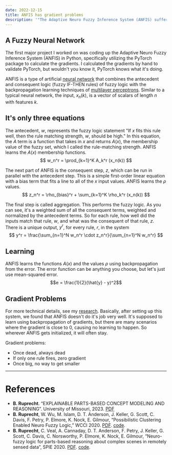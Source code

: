 ```yaml
---
date: 2022-12-15
title: ANFIS has gradient problems
description: '"The Adaptive Neuro Fuzzy Inference System (ANFIS) suffers from dead, zero, and non-changing gradients during neural network style machine learning."'
---
```

## A Fuzzy Neural Network
The first major project I worked on was coding up the Adaptive Neuro Fuzzy Inference System (ANFIS) in Python, specifically utilizing the PyTorch package to calculate the gradients. I calculated the gradients by hand to validate PyTorch, but wouldn't you know it, PyTorch knows what it's doing. 

ANFIS is a type of artificial [neural network](/blog/neural-networks) that combines the antecedent and consequent logic (fuzzy IF-THEN rules) of fuzzy logic with the backpropagation learning techniques of [multilayer perceptrons](/blog/multilayer-perceptrons). Similar to a typical neural network, the input, $x_n(k)$, is a vector of scalars of length $n$ with features $k$. 

## It's only three equations
The antecedent, $w$, represents the fuzzy logic statement "If $x$ fits this rule well, then the rule matching strength, $w$, should be high." In this equation, the $A$ term is a function that takes in $x$ and returns $A(x)$, the membership value of the fuzzy set, which I called the rule-matching strength. ANFIS learns the $A(x)$ membership functions.
$$ w_n^r = \prod_{k=1}^K A_k^r (x_n(k)) $$

The next part of ANFIS is the consequent step, $z$, which can be run in parallel with the antecedent step. This is a simple first-order linear equation with a bias term that fits a line to all of the $x$ input values. ANFIS learns the $\rho$ values.
$$ z_n^r = \rho_{bias}^r + \sum_{k=1}^K \rho_k^r (x_n(k)) $$

The final step is called aggregation. This performs the fuzzy logic. As you can see, it's a weighted sum of all the consequent terms, weighted and normalized by the antecedent terms. So for each rule, how well did the inputs match that rule, $w$, and what was the consequent of that rule, $z$. There is a unique output, $y^r$, for every rule, $r$, in the system
$$ y^r = \frac{\sum_{n=1}^N w_n^r \cdot z_n^r}{\sum_{n=1}^N w_n^r} $$

## Learning
ANFIS learns the functions $A(x)$ and the values $\rho$ using backpropagation from the error. The error function can be anything you choose, but let's just use mean-squared error.
$$e = \frac{1}{2}(\hat{y} - y)^2$$


## Gradient Problems
For more technical details, see my [research](~/research). Basically, after setting up this system, we found that ANFIS doesn't do it's job very well. It's supposed to learn using backpropagation of gradients, but there are many scenarios where the gradient is close to 0, causing no learning to happen. So wherever ANFIS gets initialized, it will often stay.

Gradient problems:
- Once dead, always dead
- If only one rule fires, zero gradient
- Once big, no way to get smaller

---
# References
- **B. Ruprecht**. “EXPLAINABLE PARTS-BASED CONCEPT MODELING AND REASONING”. University of Missouri, 2023. [PDF](https://blakeruprecht.com/research/ruprecht_ms_thesis.pdf)
- **B. Ruprecht**, W. Wu, M. Islam, D. T. Anderson, J. Keller, G. Scott, C. Davis, F. Petry, P. Elmore, K. Nock, E. Gilmour, “Possibilistic Clustering Enabled Neuro Fuzzy Logic,” WCCI 2020. [PDF](https://blakeruprecht.com/research/ruprecht_wcci2020.pdf). [code](https://github.com/blakeruprecht/ANFIS-SP1M).
- **B. Ruprecht**, C. Veal, A. Cannaday, D. T. Anderson, F. Petry, J. Keller, G. Scott, C. Davis, C. Norsworthy, P. Elmore, K. Nock, E. Gilmour, “Neuro-fuzzy logic for parts-based reasoning about complex scenes in remotely sensed data”, SPIE 2020. [PDF](https://blakeruprecht.com/research/ruprecht_spie2020.pdf). [code](https://github.com/blakeruprecht/Fuzzy-Fusion).